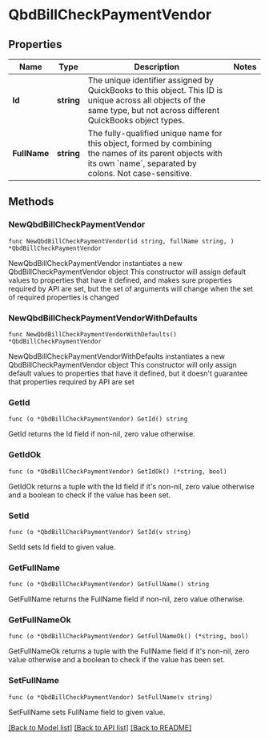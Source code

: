 # QbdBillCheckPaymentVendor

## Properties

Name | Type | Description | Notes
------------ | ------------- | ------------- | -------------
**Id** | **string** | The unique identifier assigned by QuickBooks to this object. This ID is unique across all objects of the same type, but not across different QuickBooks object types. | 
**FullName** | **string** | The fully-qualified unique name for this object, formed by combining the names of its parent objects with its own &#x60;name&#x60;, separated by colons. Not case-sensitive. | 

## Methods

### NewQbdBillCheckPaymentVendor

`func NewQbdBillCheckPaymentVendor(id string, fullName string, ) *QbdBillCheckPaymentVendor`

NewQbdBillCheckPaymentVendor instantiates a new QbdBillCheckPaymentVendor object
This constructor will assign default values to properties that have it defined,
and makes sure properties required by API are set, but the set of arguments
will change when the set of required properties is changed

### NewQbdBillCheckPaymentVendorWithDefaults

`func NewQbdBillCheckPaymentVendorWithDefaults() *QbdBillCheckPaymentVendor`

NewQbdBillCheckPaymentVendorWithDefaults instantiates a new QbdBillCheckPaymentVendor object
This constructor will only assign default values to properties that have it defined,
but it doesn't guarantee that properties required by API are set

### GetId

`func (o *QbdBillCheckPaymentVendor) GetId() string`

GetId returns the Id field if non-nil, zero value otherwise.

### GetIdOk

`func (o *QbdBillCheckPaymentVendor) GetIdOk() (*string, bool)`

GetIdOk returns a tuple with the Id field if it's non-nil, zero value otherwise
and a boolean to check if the value has been set.

### SetId

`func (o *QbdBillCheckPaymentVendor) SetId(v string)`

SetId sets Id field to given value.


### GetFullName

`func (o *QbdBillCheckPaymentVendor) GetFullName() string`

GetFullName returns the FullName field if non-nil, zero value otherwise.

### GetFullNameOk

`func (o *QbdBillCheckPaymentVendor) GetFullNameOk() (*string, bool)`

GetFullNameOk returns a tuple with the FullName field if it's non-nil, zero value otherwise
and a boolean to check if the value has been set.

### SetFullName

`func (o *QbdBillCheckPaymentVendor) SetFullName(v string)`

SetFullName sets FullName field to given value.



[[Back to Model list]](../README.md#documentation-for-models) [[Back to API list]](../README.md#documentation-for-api-endpoints) [[Back to README]](../README.md)


